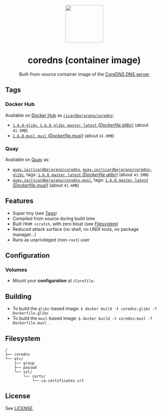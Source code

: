 <p align="center"><img src="https://emojipedia-us.s3.dualstack.us-west-1.amazonaws.com/thumbs/320/apple/198/earth-globe-europe-africa_1f30d.png" width="120px"></p>
<h1 align="center">coredns (container image)</h1>
<p align="center">Built-from-source container image of the <a href="https://coredns.io/">CoreDNS DNS server</a></p>


## Tags

### Docker Hub

Available on [Docker Hub](https://hub.docker.com) as [`ricardbejarano/coredns`](https://hub.docker.com/r/ricardbejarano/coredns):

- [`1.6.8-glibc`, `1.6.8`, `glibc`, `master`, `latest` *(Dockerfile.glibc)*](https://github.com/ricardbejarano/coredns/blob/master/Dockerfile.glibc) (about `41.5MB`)
- [`1.6.8-musl`, `musl` *(Dockerfile.musl)*](https://github.com/ricardbejarano/coredns/blob/master/Dockerfile.musl) (about `41.6MB`)

### Quay

Available on [Quay](https://quay.io) as:

- [`quay.io/ricardbejarano/coredns`](https://quay.io/repository/ricardbejarano/coredns), [`quay.io/ricardbejarano/coredns-glibc`](https://quay.io/repository/ricardbejarano/coredns-glibc), tags: [`1.6.8`, `master`, `latest` *(Dockerfile.glibc)*](https://github.com/ricardbejarano/coredns/blob/master/Dockerfile.glibc) (about `41.5MB`)
- [`quay.io/ricardbejarano/coredns-musl`](https://quay.io/repository/ricardbejarano/coredns-musl), tags: [`1.6.8`, `master`, `latest` *(Dockerfile.musl)*](https://github.com/ricardbejarano/coredns/blob/master/Dockerfile.musl) (about `41.6MB`)


## Features

* Super tiny (see [Tags](#tags))
* Compiled from source during build time
* Built `FROM scratch`, with zero bloat (see [Filesystem](#filesystem))
* Reduced attack surface (no shell, no UNIX tools, no package manager...)
* Runs as unprivileged (non-`root`) user


## Configuration

### Volumes

- Mount your **configuration** at `/Corefile`.


## Building

- To build the `glibc`-based image: `$ docker build -t coredns:glibc -f Dockerfile.glibc .`
- To build the `musl`-based image: `$ docker build -t coredns:musl -f Dockerfile.musl .`


## Filesystem

```
/
├── coredns
└── etc/
    ├── group
    ├── passwd
    └── ssl/
        └── certs/
            └── ca-certificates.crt
```


## License

See [LICENSE](https://github.com/ricardbejarano/coredns/blob/master/LICENSE).

